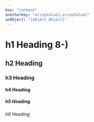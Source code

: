 ```yaml
---
key: "content"
anotherKey: "arrayValue1,arrayValue2"
anObject: "[object Object]"
---
```

# h1 Heading 8-)
## h2 Heading
### h3 Heading
#### h4 Heading
##### h5 Heading
###### h6 Heading
